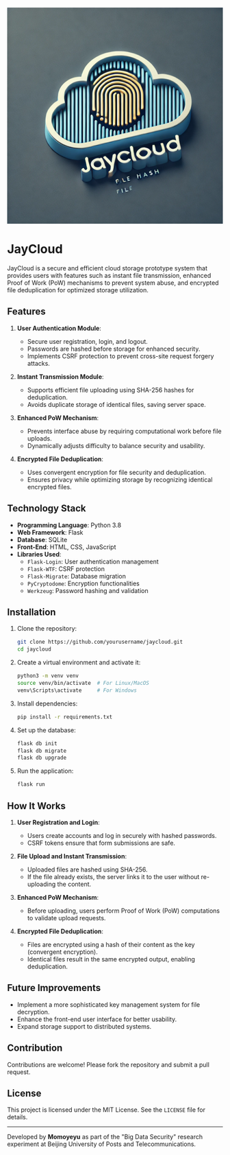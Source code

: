 ![logo](static/images/logo.webp)

# JayCloud

JayCloud is a secure and efficient cloud storage prototype system that provides users with features such as instant file transmission, enhanced Proof of Work (PoW) mechanisms to prevent system abuse, and encrypted file deduplication for optimized storage utilization.

## Features

1. **User Authentication Module**: 
   - Secure user registration, login, and logout.
   - Passwords are hashed before storage for enhanced security.
   - Implements CSRF protection to prevent cross-site request forgery attacks.

2. **Instant Transmission Module**:
   - Supports efficient file uploading using SHA-256 hashes for deduplication.
   - Avoids duplicate storage of identical files, saving server space.

3. **Enhanced PoW Mechanism**:
   - Prevents interface abuse by requiring computational work before file uploads.
   - Dynamically adjusts difficulty to balance security and usability.

4. **Encrypted File Deduplication**:
   - Uses convergent encryption for file security and deduplication.
   - Ensures privacy while optimizing storage by recognizing identical encrypted files.

## Technology Stack

- **Programming Language**: Python 3.8
- **Web Framework**: Flask
- **Database**: SQLite
- **Front-End**: HTML, CSS, JavaScript
- **Libraries Used**:
  - `Flask-Login`: User authentication management
  - `Flask-WTF`: CSRF protection
  - `Flask-Migrate`: Database migration
  - `PyCryptodome`: Encryption functionalities
  - `Werkzeug`: Password hashing and validation

## Installation

1. Clone the repository:
   ```bash
   git clone https://github.com/yourusername/jaycloud.git
   cd jaycloud
   ```

2. Create a virtual environment and activate it:
   ```bash
   python3 -m venv venv
   source venv/bin/activate  # For Linux/MacOS
   venv\Scripts\activate     # For Windows
   ```

3. Install dependencies:
   ```bash
   pip install -r requirements.txt
   ```

4. Set up the database:
   ```bash
   flask db init
   flask db migrate
   flask db upgrade
   ```

5. Run the application:
   ```bash
   flask run
   ```

## How It Works

1. **User Registration and Login**:
   - Users create accounts and log in securely with hashed passwords.
   - CSRF tokens ensure that form submissions are safe.

2. **File Upload and Instant Transmission**:
   - Uploaded files are hashed using SHA-256.
   - If the file already exists, the server links it to the user without re-uploading the content.

3. **Enhanced PoW Mechanism**:
   - Before uploading, users perform Proof of Work (PoW) computations to validate upload requests.

4. **Encrypted File Deduplication**:
   - Files are encrypted using a hash of their content as the key (convergent encryption).
   - Identical files result in the same encrypted output, enabling deduplication.

## Future Improvements

- Implement a more sophisticated key management system for file decryption.
- Enhance the front-end user interface for better usability.
- Expand storage support to distributed systems.

## Contribution

Contributions are welcome! Please fork the repository and submit a pull request.

## License

This project is licensed under the MIT License. See the `LICENSE` file for details.

---

Developed by **Momoyeyu** as part of the "Big Data Security" research experiment at Beijing University of Posts and Telecommunications.
```

